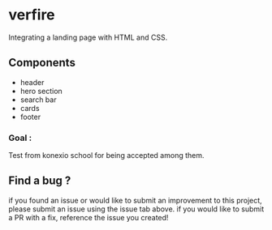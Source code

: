 # verfire

Integrating a landing page with HTML and CSS.

## Components

- header
- hero section
- search bar
- cards
- footer 
### Goal : 
Test from konexio school for being accepted among them.

## Find a bug ? 

if you found an issue or would like to submit an improvement to this project, please submit an issue using the issue tab above. if you would like to submit a PR with a fix, reference the issue you created!
